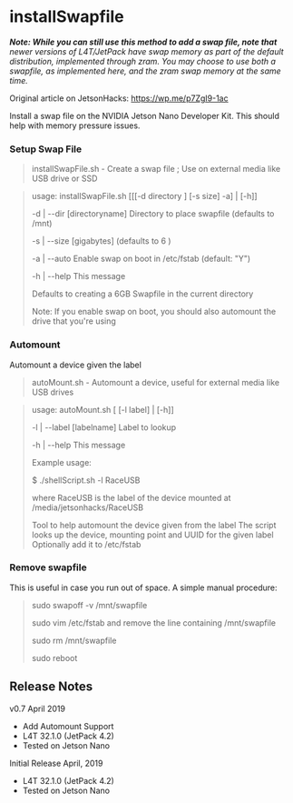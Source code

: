 # installSwapfile
<b><em>Note: While you can still use this method to add a swap file, note that </b>newer versions of L4T/JetPack have swap memory as part of the default distribution, implemented through zram. You may choose to use both a swapfile, as implemented here, and the zram swap memory at the same time.</em>

Original article on JetsonHacks: https://wp.me/p7ZgI9-1ac

Install a swap file on the NVIDIA Jetson Nano Developer Kit. This should help with memory pressure issues.

### Setup Swap File
> installSwapFile.sh - Create a swap file ; Use on external media like USB drive or SSD

> usage: installSwapFile.sh [[[-d directory ] [-s size] -a] | [-h]]
>
> -d | --dir [directoryname]   Directory to place swapfile (defaults to /mnt)
>
> -s | --size [gigabytes] (defaults to 6 )
>
> -a | --auto  Enable swap on boot in /etc/fstab (default: "Y")
>
> -h | --help  This message
>
> Defaults to creating a 6GB Swapfile in the current directory
>
> Note: If you enable swap on boot, you should also automount the drive that you're using

### Automount
Automount a device given the label
> autoMount.sh - Automount a device, useful for external media like USB drives

> usage: autoMount.sh [ [-l label] | [-h]]
>
> -l | --label  [labelname]   Label to lookup
>
> -h | --help  This message
>
> Example usage:
>
> $ ./shellScript.sh -l RaceUSB
>
> where RaceUSB is the label of the device mounted at /media/jetsonhacks/RaceUSB
>
> Tool to help automount the device given from the label
> The script looks up the device, mounting point and UUID for the given label
> Optionally add it to /etc/fstab

### Remove swapfile
This is useful in case you run out of space.
A simple manual procedure:
> sudo swapoff -v /mnt/swapfile
>
> sudo vim /etc/fstab and remove the line containing /mnt/swapfile
>
> sudo rm /mnt/swapfile
>
> sudo reboot

<h2>Release Notes</h2>

v0.7 April 2019
* Add Automount Support
* L4T 32.1.0 (JetPack 4.2)
* Tested on Jetson Nano

Initial Release April, 2019
* L4T 32.1.0 (JetPack 4.2)
* Tested on Jetson Nano

